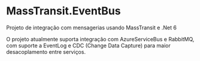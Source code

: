# MassTransit.EventBus

Projeto de integração com mensagerias usando MassTransit e .Net 6

O projeto atualmente suporta integração com AzureServiceBus e RabbitMQ, com suporte a EventLog e CDC (Change Data Capture) para maior desacoplamento entre serviços.
